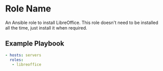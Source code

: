 Role Name
=========

An Ansible role to install LibreOffice. This role doesn't need to be installed all the time, just install it when required.

Example Playbook
----------------


```yml
- hosts: servers
  roles:
   - libreoffice
```
